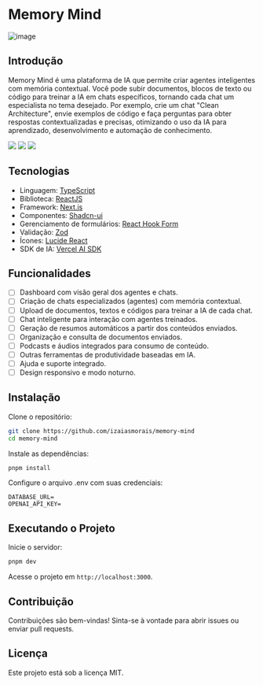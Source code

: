 # Memory Mind

![image](https://github.com/user-attachments/assets/72b7429e-e661-439a-90a1-54f8d67976a1)

## Introdução

Memory Mind é uma plataforma de IA que permite criar agentes inteligentes com memória contextual. Você pode subir documentos, blocos de texto ou código para treinar a IA em chats específicos, tornando cada chat um especialista no tema desejado. Por exemplo, crie um chat "Clean Architecture", envie exemplos de código e faça perguntas para obter respostas contextualizadas e precisas, otimizando o uso da IA para aprendizado, desenvolvimento e automação de conhecimento.

<img src="https://img.shields.io/static/v1?label=STATUS&message=DEVELOPING&color=000000&style=for-the-badge"/> <img src="https://img.shields.io/static/v1?label=NODE&message=V20.18.1&color=000000&style=for-the-badge"/> <img src="https://img.shields.io/static/v1?label=LICENSE&message=MIT&color=000000&style=for-the-badge"/>

## Tecnologias

- Linguagem: [TypeScript](https://www.typescriptlang.org/)
- Biblioteca: [ReactJS](https://react.dev/)
- Framework: [Next.js](https://nextjs.org/)
- Componentes: [Shadcn-ui](https://ui.shadcn.com/)
- Gerenciamento de formulários: [React Hook Form](https://www.react-hook-form.com/)
- Validação: [Zod](https://zod.dev/)
- Ícones: [Lucide React](https://lucide.dev/)
- SDK de IA: [Vercel AI SDK](https://ai-sdk.dev/)

## Funcionalidades

- [ ] Dashboard com visão geral dos agentes e chats.
- [ ] Criação de chats especializados (agentes) com memória contextual.
- [ ] Upload de documentos, textos e códigos para treinar a IA de cada chat.
- [ ] Chat inteligente para interação com agentes treinados.
- [ ] Geração de resumos automáticos a partir dos conteúdos enviados.
- [ ] Organização e consulta de documentos enviados.
- [ ] Podcasts e áudios integrados para consumo de conteúdo.
- [ ] Outras ferramentas de produtividade baseadas em IA.
- [ ] Ajuda e suporte integrado.
- [ ] Design responsivo e modo noturno.

## Instalação

Clone o repositório:

```bash
git clone https://github.com/izaiasmorais/memory-mind
cd memory-mind
```

Instale as dependências:

```bash
pnpm install
```

Configure o arquivo .env com suas credenciais:

```env
DATABASE_URL=
OPENAI_API_KEY=
```

## Executando o Projeto

Inicie o servidor:

```bash
pnpm dev
```

Acesse o projeto em `http://localhost:3000`.

## Contribuição

Contribuições são bem-vindas! Sinta-se à vontade para abrir issues ou enviar pull requests.

## Licença

Este projeto está sob a licença MIT.
